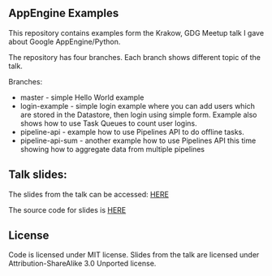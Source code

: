 ## AppEngine Examples

This repository contains examples form the Krakow, GDG Meetup talk I gave about Google AppEngine/Python.

The repository has four branches. Each branch shows different topic of the talk.

Branches:

* master - simple Hello World example
* login-example - simple login example where you can add users which are stored in the Datastore, then login using simple form. Example also shows how to use Task Queues to count user logins.
* pipeline-api - example how to use Pipelines API to do offline tasks.
* pipeline-api-sum - another example how to use Pipelines API this time showing how to aggregate data from multiple pipelines

## Talk slides:

The slides from the talk can be accessed: [HERE](http://rzajac.github.io/gaeslides/#1)

The source code for slides is [HERE](https://github.com/rzajac/gaeslides)

## License

Code is licensed under MIT license.
Slides from the talk are licensed under Attribution-ShareAlike 3.0 Unported license.
